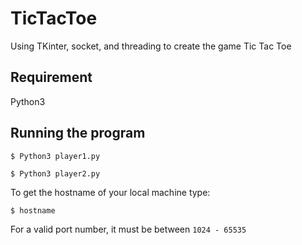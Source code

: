 # TicTacToe

Using TKinter, socket, and threading to create the game Tic Tac Toe 

Requirement
--------------------
Python3 

Running the program
--------------------
```
$ Python3 player1.py
```
```
$ Python3 player2.py
```
To get the hostname of your local machine type: 
```
$ hostname
```
For a valid port number, it must be between ``1024 - 65535``
